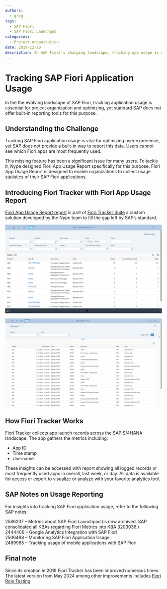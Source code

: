 ```yaml
---
authors:
  - greg
tags:
  - SAP Fiori
  - SAP Fiori Launchpad
categories:
  - Project organization
date: 2019-12-20
description: In SAP Fiori's changing landscape, tracking app usage is crucial for organization and optimization, but standard SAP lacks built-in reporting tools for this.
---
```


# Tracking SAP Fiori Application Usage

In the the evolving landscape of SAP Fiori, tracking application usage is essential for project organization and optimizing, yet standard SAP does not  offer built-in reporting tools for this purpose.

<!-- more -->

## Understanding the Challenge

Tracking SAP Fiori application usage is vital for optimizing user experience, yet SAP does not provide a built-in way to report this data. Users cannot see which Fiori apps are most frequently used. 

This missing feature has been a significant issue for many users. To tackle it, Nype designed Fiori App Usage Report specifically for this purpose. Fiori App Usage Report is designed to enable organizations to collect usage statistics of their SAP Fiori applications.

## Introducing Fiori Tracker with Fiori App Usage Report

[Fiori App Usage Report report](https://fioriappsusage.org) is part of [Fiori Tracker Suite](https://fioritracker.org)  a custom solution developed by the Nype team to fill the gap left by SAP’s standard.

[![Fiori App Usage Report screen shot](R0005/fa.png)](R0005/fa.png)

[![Fiori App Usage Log screen shot](R0005/faul.png)](R0005/faul.png)

## How Fiori Tracker Works

Fiori Tracker collects app launch records across the SAP S/4HANA landscape. The app gathers the metrics including:
- App ID <br>
- Time stamp <br>
- Username<br>

These insights can be accessed with report showing all logged records or most frequently used apps in overall, last week, or day.
All data is available for access or export to visualize or analyze with your favorite analytics tool. 

## SAP Notes on Usage Reporting

For insights into tracking SAP Fiori application usage, refer to the following SAP notes:

2586237 – Metrics about SAP Fiori Launchpad (is now archived. SAP consolidated all KBAs regarding Fiori Metrics into KBA 3203036.)<br>
2444406 – Google Analytics Integration with SAP Fiori<br>
2506498 – Monitoring SAP Fiori Application Usage<br>
2469965 – Tracking usage of mobile applications with SAP Fiori<br>

## Final note

Since its creation in 2019 Fiori Tracker has been improved numerous times. The latest version from May 2024 among other improvements includes [Fiori Role Testing](https://fioriroletesting.com/).

## 